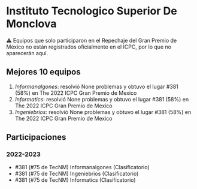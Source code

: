 # Instituto Tecnologico Superior De Monclova

:warning: Equipos que solo participaron en el Repechaje del Gran Premio de México no están registrados oficialmente en el ICPC, por lo que no aparecerán aquí.

## Mejores 10 equipos

1. _Informanalgones_: resolvió None problemas y obtuvo el lugar #381 (58%) en The 2022 ICPC Gran Premio de Mexico
1. _Informatics_: resolvió None problemas y obtuvo el lugar #381 (58%) en The 2022 ICPC Gran Premio de Mexico
1. _Ingeniebrios_: resolvió None problemas y obtuvo el lugar #381 (58%) en The 2022 ICPC Gran Premio de Mexico

## Participaciones

### 2022-2023

- #381 (#75 de TecNM) Informanalgones (Clasificatorio)
- #381 (#75 de TecNM) Ingeniebrios (Clasificatorio)
- #381 (#75 de TecNM) Informatics (Clasificatorio)



